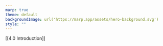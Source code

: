 ```yaml
---
marp: true
theme: default
backgroundImage: url('https://marp.app/assets/hero-background.svg')
style: ""
---
```


[[4.0 Introduction]]

